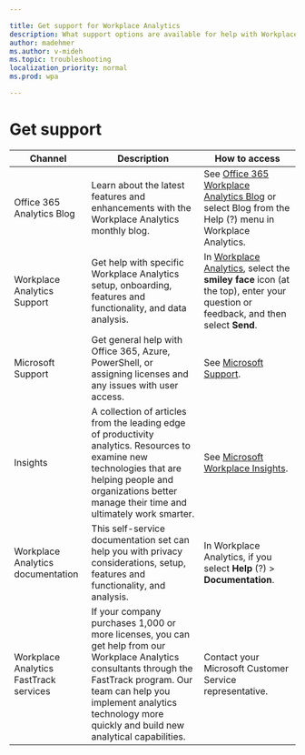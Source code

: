```yaml
---

title: Get support for Workplace Analytics
description: What support options are available for help with Workplace Analytics
author: madehmer
ms.author: v-mideh
ms.topic: troubleshooting
localization_priority: normal 
ms.prod: wpa

---
```


# Get support

|Channel |Description |How to access |
|------- |----------- |--------------- |
|Office 365 Analytics Blog |Learn about the latest features and enhancements with the Workplace Analytics monthly blog. |See [Office 365 Workplace Analytics Blog](https://techcommunity.microsoft.com/t5/Office-365-Analytics-Blog/bg-p/Office365AnalyticsBlog) or select Blog from the Help (?) menu in Workplace Analytics.|
|Workplace Analytics Support |Get help with specific Workplace Analytics setup, onboarding, features and functionality, and data analysis. |In [Workplace Analytics](https://workplaceanalytics.office.com/), select the **smiley face** icon (at the top), enter your question or feedback, and then select **Send**.|
|Microsoft Support |Get general help with Office 365, Azure, PowerShell, or assigning licenses and any issues with user access.	|See [Microsoft Support](https://support.microsoft.com/).
|Insights |A collection of articles from the leading edge of productivity analytics. Resources to examine new technologies that are helping people and organizations better manage their time and ultimately work smarter. |See [Microsoft Workplace Insights](https://insights.office.com/).|
|Workplace Analytics documentation |This self-service documentation set can help you with privacy considerations, setup, features and functionality, and analysis. |In Workplace Analytics, if you select **Help** (?) > **Documentation**.|
|Workplace Analytics FastTrack services	|If your company purchases 1,000 or more licenses, you can get help from our Workplace Analytics consultants through the FastTrack program. Our team can help you implement analytics technology more quickly and build new analytical capabilities. |Contact your Microsoft Customer Service representative. |

